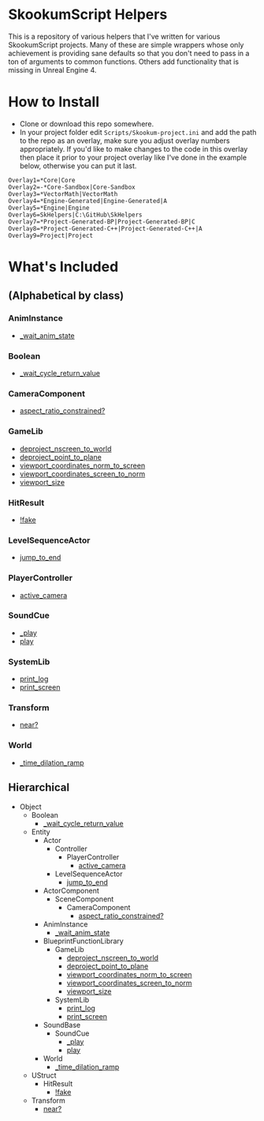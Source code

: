 # SkookumScript Helpers
This is a repository of various helpers that I've written for various SkookumScript projects. Many of these are simple wrappers whose only achievement is providing sane defaults so that you don't need to pass in a ton of arguments to common functions. Others add functionality that is missing in Unreal Engine 4.

# How to Install
* Clone or download this repo somewhere.
* In your project folder edit `Scripts/Skookum-project.ini` and add the path to the repo as an overlay, make sure you adjust overlay numbers appropriately. If you'd like to make changes to the code in this overlay then place it prior to your project overlay like I've done in the example below, otherwise you can put it last.

```
Overlay1=*Core|Core
Overlay2=-*Core-Sandbox|Core-Sandbox
Overlay3=*VectorMath|VectorMath
Overlay4=*Engine-Generated|Engine-Generated|A
Overlay5=*Engine|Engine
Overlay6=SkHelpers|C:\GitHub\SkHelpers
Overlay7=*Project-Generated-BP|Project-Generated-BP|C
Overlay8=*Project-Generated-C++|Project-Generated-C++|A
Overlay9=Project|Project
```

# What's Included 
## (Alphabetical by class)
        
### AnimInstance

* [\_wait\_anim\_state](https://github.com/error454/SkHelpers/blob/master/Object/Entity/AnimInstance/_wait_anim_state().sk)

### Boolean

* [\_wait\_cycle\_return\_value](https://github.com/error454/SkHelpers/blob/master/Object/Boolean/_wait_cycle_return_value().sk)

### CameraComponent
* [aspect\_ratio\_constrained?](https://github.com/error454/SkHelpers/blob/master/Object/Entity/ActorComponent/SceneComponent/CameraComponent/aspect_ratio_constrained-Q().sk)

### GameLib
* [deproject\_nscreen\_to\_world](https://github.com/error454/SkHelpers/blob/master/Object/Entity/BlueprintFunctionLibrary/GameLib/deproject_nscreen_to_world()C.sk)
* [deproject\_point\_to\_plane](https://github.com/error454/SkHelpers/blob/master/Object/Entity/BlueprintFunctionLibrary/GameLib/deproject_point_to_plane()C.sk)
* [viewport\_coordinates\_norm\_to\_screen](https://github.com/error454/SkHelpers/blob/master/Object/Entity/BlueprintFunctionLibrary/GameLib/viewport_coordinates_norm_to_screen()C.sk)
* [viewport\_coordinates\_screen\_to\_norm](https://github.com/error454/SkHelpers/blob/master/Object/Entity/BlueprintFunctionLibrary/GameLib/viewport_coordinates_screen_to_norm()C.sk)
* [viewport\_size](https://github.com/error454/SkHelpers/blob/master/Object/Entity/BlueprintFunctionLibrary/GameLib/viewport_size()C.sk)

### HitResult

* [!fake](https://github.com/error454/SkHelpers/blob/master/Object/UStruct/HitResult/!fake().sk)

### LevelSequenceActor

* [jump\_to\_end](https://github.com/error454/SkHelpers/blob/master/Object/Entity/Actor/LevelSequenceActor/jump_to_end().sk)

### PlayerController

* [active\_camera](https://github.com/error454/SkHelpers/blob/master/Object/Entity/Actor/Controller/PlayerController/active_camera().sk)

### SoundCue

* [\_play](https://github.com/error454/SkHelpers/blob/master/Object/Entity/SoundBase/SoundCue/_play().sk)
* [play](https://github.com/error454/SkHelpers/blob/master/Object/Entity/SoundBase/SoundCue/play().sk)

### SystemLib

* [print\_log](https://github.com/error454/SkHelpers/blob/master/Object/Entity/BlueprintFunctionLibrary/SystemLib/print_log()C.sk)
* [print\_screen](https://github.com/error454/SkHelpers/blob/master/Object/Entity/BlueprintFunctionLibrary/SystemLib/print_screen()C.sk)

### Transform

* [near?](https://github.com/error454/SkHelpers/blob/master/Object/Transform/near-Q().sk)

### World

* [\_time\_dilation\_ramp](https://github.com/error454/SkHelpers/blob/master/Object/Entity/World/_time_dilation_ramp().sk)

## Hierarchical

* Object
    * Boolean
        * [\_wait\_cycle\_return\_value](https://github.com/error454/SkHelpers/blob/master/Object/Boolean/_wait_cycle_return_value().sk)
    * Entity
        * Actor
            * Controller
                * PlayerController
                    * [active\_camera](https://github.com/error454/SkHelpers/blob/master/Object/Entity/Actor/Controller/PlayerController/active_camera().sk)
            * LevelSequenceActor
                * [jump\_to\_end](https://github.com/error454/SkHelpers/blob/master/Object/Entity/Actor/LevelSequenceActor/jump_to_end().sk)
        * ActorComponent
            * SceneComponent
                * CameraComponent
                    * [aspect\_ratio\_constrained?](https://github.com/error454/SkHelpers/blob/master/Object/Entity/ActorComponent/SceneComponent/CameraComponent/aspect_ratio_constrained-Q().sk)
        * AnimInstance
            * [\_wait\_anim\_state](https://github.com/error454/SkHelpers/blob/master/Object/Entity/AnimInstance/_wait_anim_state().sk)
        * BlueprintFunctionLibrary
            * GameLib
                * [deproject\_nscreen\_to\_world](https://github.com/error454/SkHelpers/blob/master/Object/Entity/BlueprintFunctionLibrary/GameLib/deproject_nscreen_to_world()C.sk)
                * [deproject\_point\_to\_plane](https://github.com/error454/SkHelpers/blob/master/Object/Entity/BlueprintFunctionLibrary/GameLib/deproject_point_to_plane()C.sk)
                * [viewport\_coordinates\_norm\_to\_screen](https://github.com/error454/SkHelpers/blob/master/Object/Entity/BlueprintFunctionLibrary/GameLib/viewport_coordinates_norm_to_screen()C.sk)
                * [viewport\_coordinates\_screen\_to\_norm](https://github.com/error454/SkHelpers/blob/master/Object/Entity/BlueprintFunctionLibrary/GameLib/viewport_coordinates_screen_to_norm()C.sk)
                * [viewport\_size](https://github.com/error454/SkHelpers/blob/master/Object/Entity/BlueprintFunctionLibrary/GameLib/viewport_size()C.sk)
            * SystemLib
                * [print\_log](https://github.com/error454/SkHelpers/blob/master/Object/Entity/BlueprintFunctionLibrary/SystemLib/print_log()C.sk)
                * [print\_screen](https://github.com/error454/SkHelpers/blob/master/Object/Entity/BlueprintFunctionLibrary/SystemLib/print_screen()C.sk)
        * SoundBase
            * SoundCue
                * [\_play](https://github.com/error454/SkHelpers/blob/master/Object/Entity/SoundBase/SoundCue/_play().sk)
                * [play](https://github.com/error454/SkHelpers/blob/master/Object/Entity/SoundBase/SoundCue/play().sk)
        * World
            * [\_time\_dilation\_ramp](https://github.com/error454/SkHelpers/blob/master/Object/Entity/World/_time_dilation_ramp().sk)
    * UStruct
        * HitResult
            * [!fake](https://github.com/error454/SkHelpers/blob/master/Object/UStruct/HitResult/!fake().sk)
    * Transform
        * [near?](https://github.com/error454/SkHelpers/blob/master/Object/Transform/near-Q().sk)
